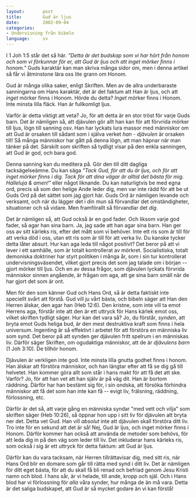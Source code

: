 ```yaml
---
layout:       post
title:        Gud är ljus
date:         2002-09-04
categories:
- Undervisning från bibeln
language:     sv
---
```

I 1 Joh 1:5 står det så här. <em>"Detta är det budskap som vi har hört från honom och som vi förkunnar för er, att Gud är ljus och att inget mörker finns i honom."</em> Guds karaktär kan man skriva många sidor om, men i denna artikel så får vi åtminstone lära oss lite grann om Honom.

Gud är många olika saker, enligt Skriften. Men av de allra underbaraste sanningarna om Hans karaktär, det är det faktum att Han är ljus, och att <em>inget</em> mörker finns i Honom. Hörde du detta? <em>Inget</em> mörker finns i Honom. Inte minsta lilla fläck. Han är fullkomligt ljus.

Varför är detta viktigt att veta? Jo, för att detta är en stor tröst för varje Guds barn. Det är nämligen så, att djävulen gör allt han kan för att förvrida mörker till ljus, lögn till sanning osv. Han har lyckats lura massor med människor om att Gud är orsaken till sådant som i själva verket <em>han - djävulen</em> är orsaken till! Så många människor har gått på denna lögn, att man häpnar när man tänker på det. Särskilt som skriften så tydligt visar på den enkla sanningen, att Gud är god, och bara god.

Denna sanning kan du meditera på. Gör den till ditt dagliga tacksägelseämne. Du kan säga <em>"Tack Gud, för att du är ljus, och för att inget mörker finns i dig. Tack för att dina vägar är alltid det bästa för mig. Halleluja & amen!"</em> eller något liknande. Du kan naturligtvis be med egna ord, precis så som den helige Ande leder dig, men var inte rädd för att be ut Guds Ord på det sättet som jag gjort här. Guds Ord är nämligen levande och verksamt, och när du lägger det i din mun så förvandlar det omständigheter, situationer och så vidare. Men framförallt så förvandlar det <em>dig</em>.

Det är nämligen så, att Gud också är en god fader. Och liksom varje god fader, så agar han sina barn. Ja, jag sade att han agar sina barn. Han ger oss av sitt kärleks ris, efter det mått som vi behöver. Inte ett ris som är till för att verka död i oss, utan ett ris som är till för att verka liv. Du kanske tycker detta låter absurt. Hur kan aga leda till något positivt? Det beror på att vi lever i ett samhälle, som är totalt kontrollerat av mörkret. Socialistiska, totalt demoniska doktriner har styrt politiken i många år, som i sin tur kontrollerat undervisningsväsendet, vilket gjort precis det som jag talade om i början -- gjort mörker till ljus. Och en av dessa frågor, som djävulen lyckats förvrida människor sinnen angående, är frågan om aga, att ge sina barn smäll när de har gjort det som är ont.

Men för den som känner Gud och Hans Ord, så är detta faktiskt inte speciellt svårt att förstå. Gud vill ju vårt bästa, och bibeln säger att Han den Herren älskar, den agar han (Heb 12:6). Den kristne, som inte vill ta emot Herrens aga, förstår inte att den är ett uttryck för Hans kärlek emot oss, vilket skriften tydligt säger. Hur kan det vara så? Jo, du förstår, <em>synden</em>, att bryta emot Guds heliga bud, är den mest destruktiva kraft som finns i hela universum. Ingenting är så effektivt i arbetet för att förstöra en människa liv som synd. Det beror på att synden ger djävulen fritt spelrum i en människas liv. Därför säger Skriften, om ogudaktiga människor, att de är <em>djävulens barn</em> (1 Joh 3:10). De tillhör honom.

Djävulen är verkligen inte god. Inte minsta lilla gnutta godhet finns i honom. Han älskar att förstöra människor, och han längtar efter att få se dig gå till helvetet. Han kommer göra allt som står i hans makt för att få det att ske. Varför? Jo, för att han vet att han själv är på väg dit. Han är bortom räddning. Därför har han bestämt sig för, i sin ondska, att försöka förhindra människor att få det som han inte kan få -- evigt liv, frälsning, räddning, förlossning, etc.

Därför är det så, att varje gång en människa syndar "med vett och vilja" som skriften säger (Heb 10:26), så öppnar hon upp i sitt liv för djävulen att bryta ner det. Detta vet Gud. Han vill <em>absolut</em> inte att djävulen skall förstöra ditt liv. Tro inte för en sekund att det är så! Nej, Gud är ljus, och inget mörker finns i Honom. Därför kommer han också att använda de metoder som behövs, för att leda dig in på den väg som leder till liv. Det inkluderar hans kärleks ris, som också i sig är ett uttryck för detta faktum: att Gud är ljus.

Därför kan du vara tacksam, när Herren tillrättavisar dig, med sitt ris, när Hans Ord blir en domare som går till rätta med synd i ditt liv. Det är nämligen för ditt eget bästa, för att du skall få bli renad och befriad genom Jesu Kristi namn och blod. I hans sår, är vi helade, till ande, kropp och själ. Och i Hans blod har vi förlossning för <em>alla</em> våra synder, hur många de än må vara. Detta är det saliga budskapet, att Gud är så mycket godare än vi kan förstå!
